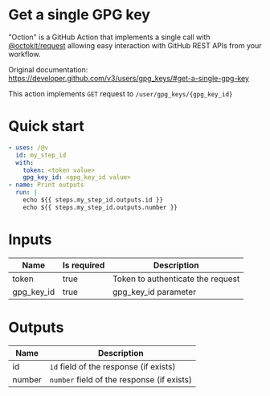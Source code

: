 # Get a single GPG key

"Oction" is a GitHub Action that implements a single call with 
[@octokit/request](https://www.npmjs.com/package/@octokit/request)
allowing easy interaction with GitHub REST APIs from your workflow.

Original documentation: https://developer.github.com/v3/users/gpg_keys/#get-a-single-gpg-key

This action implements `GET` request to `/user/gpg_keys/{gpg_key_id}`


# Quick start

```yaml
- uses: /@v
  id: my_step_id
  with:
    token: <token value>
    gpg_key_id: <gpg_key_id value>
- name: Print outputs
  run: |
    echo ${{ steps.my_step_id.outputs.id }}
    echo ${{ steps.my_step_id.outputs.number }}
```


# Inputs

| Name | Is required | Description |
|---|---|---|
|token|true|Token to authenticate the request
|gpg_key_id|true|gpg_key_id parameter

# Outputs

| Name | Description |
|---|---|
|id|`id` field of the response (if exists)|
|number|`number` field of the response (if exists)|

